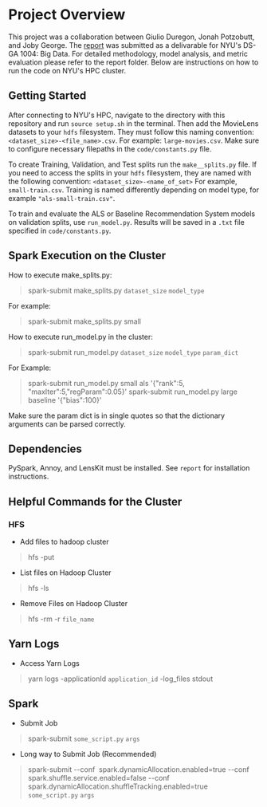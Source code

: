 # Project Overview

This project was a collaboration between Giulio Duregon, Jonah Potzobutt, and Joby George. The [report](https://github.com/giulio-duregon/ds-masters/blob/main/Personal-Projects/Recommendation%20Systems/Report/Recommender-Systems-Report.pdf) was submitted as a delivarable for NYU's DS-GA 1004: Big Data.  For detailed methodology, model analysis, and metric evaluation please refer to the report folder. Below are instructions on how to run the code on NYU's HPC cluster.

## Getting Started

After connecting to NYU's HPC, navigate to the directory with this repository and run `source setup.sh` in the terminal. Then add the MovieLens datasets to your `hdfs` filesystem. They must follow this naming convention: `<dataset_size>-<file_name>.csv`. For example: `large-movies.csv`. Make sure to configure necessary filepaths in the `code/constants.py` file.

To create Training, Validation, and Test splits run the `make__splits.py` file. If you need to access the splits in your `hdfs` filesystem, they are named with the following convention: `<dataset_size>-<name_of_set>` For example, `small-train.csv`. Training is named differently depending on model type, for example `"als-small-train.csv"`.

To train and evaluate the ALS or Baseline Recommendation System models on validation splits, use `run_model.py`. Results will be saved in a `.txt` file specified in `code/constants.py`.

## Spark Execution on the Cluster

How to execute make_splits.py:

> spark-submit make_splits.py `dataset_size` `model_type`

For example:

> spark-submit make_splits.py small

How to execute run_model.py in the cluster:

> spark-submit run_model.py `dataset_size` `model_type` `param_dict`

For Example:

> spark-submit run_model.py small als '{"rank":5, "maxIter":5,"regParam":0.05}'
> spark-submit run_model.py large baseline '{"bias":100}'

Make sure the param dict is in single quotes so that the dictionary arguments can be parsed correctly.

## Dependencies

PySpark, Annoy, and LensKit must be installed. See `report` for installation instructions.

## Helpful Commands for the Cluster

### HFS

- Add files to hadoop cluster

> hfs -put

- List files on Hadoop Cluster

> hfs -ls

- Remove Files on Hadoop Cluster

> hfs -rm -r `file_name`

## Yarn Logs

- Access Yarn Logs

> yarn logs -applicationId `application_id` -log_files stdout

## Spark

- Submit Job

> spark-submit `some_script.py` `args`

- Long way to Submit Job (Recommended)

> spark-submit --conf  spark.dynamicAllocation.enabled=true --conf spark.shuffle.service.enabled=false --conf spark.dynamicAllocation.shuffleTracking.enabled=true  `some_script.py` `args`
